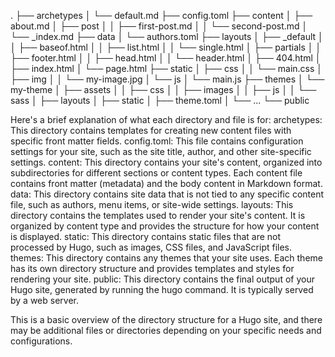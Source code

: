 .
├── archetypes
│   └── default.md
├── config.toml
├── content
│   ├── about.md
│   ├── post
│   │   ├── first-post.md
│   │   └── second-post.md
│   └── _index.md
├── data
│   └── authors.toml
├── layouts
│   ├── _default
│   │   ├── baseof.html
│   │   ├── list.html
│   │   └── single.html
│   ├── partials
│   │   ├── footer.html
│   │   ├── head.html
│   │   └── header.html
│   ├── 404.html
│   ├── index.html
│   └── page.html
├── static
│   ├── css
│   │   └── main.css
│   ├── img
│   │   └── my-image.jpg
│   └── js
│       └── main.js
├── themes
│   └── my-theme
│       ├── assets
│       │   ├── css
│       │   ├── images
│       │   ├── js
│       │   └── sass
│       ├── layouts
│       ├── static
│       ├── theme.toml
│       └── ...
└── public

Here's a brief explanation of what each directory and file is for:
    archetypes: This directory contains templates for creating new content files with specific front matter fields.
    config.toml: This file contains configuration settings for your site, such as the site title, author, and other site-specific settings.
    content: This directory contains your site's content, organized into subdirectories for different sections or content types. Each content file contains front matter (metadata) and the body content in Markdown format.
    data: This directory contains site data that is not tied to any specific content file, such as authors, menu items, or site-wide settings.
    layouts: This directory contains the templates used to render your site's content. It is organized by content type and provides the structure for how your content is displayed.
    static: This directory contains static files that are not processed by Hugo, such as images, CSS files, and JavaScript files.
    themes: This directory contains any themes that your site uses. Each theme has its own directory structure and provides templates and styles for rendering your site.
    public: This directory contains the final output of your Hugo site, generated by running the hugo command. It is typically served by a web server.

This is a basic overview of the directory structure for a Hugo site, and there may be additional files or directories depending on your specific needs and configurations.
